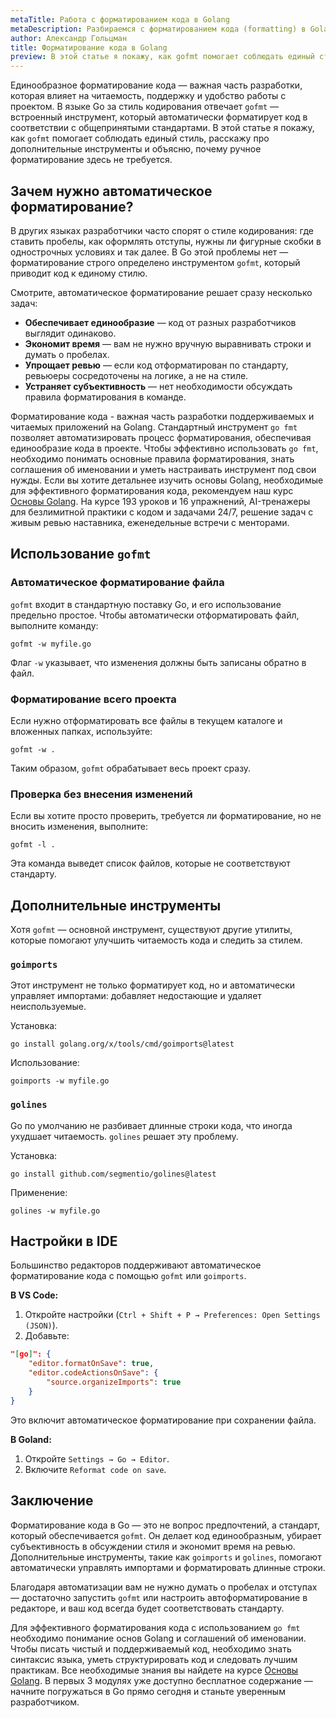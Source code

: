 ```yaml
---
metaTitle: Работа с форматированием кода в Golang
metaDescription: Разбираемся c форматированием кода (formatting) в Golang
author: Александр Гольцман
title: Форматирование кода в Golang
preview: В этой статье я покажу, как gofmt помогает соблюдать единый стиль, расскажу про дополнительные инструменты и объясню, почему ручное форматирование здесь не требуется.
---
```


Единообразное форматирование кода — важная часть разработки, которая влияет на читаемость, поддержку и удобство работы с проектом. В языке Go за стиль кодирования отвечает `gofmt` — встроенный инструмент, который автоматически форматирует код в соответствии с общепринятыми стандартами. В этой статье я покажу, как `gofmt` помогает соблюдать единый стиль, расскажу про дополнительные инструменты и объясню, почему ручное форматирование здесь не требуется.

## **Зачем нужно автоматическое форматирование?**

В других языках разработчики часто спорят о стиле кодирования: где ставить пробелы, как оформлять отступы, нужны ли фигурные скобки в однострочных условиях и так далее. В Go этой проблемы нет — форматирование строго определено инструментом `gofmt`, который приводит код к единому стилю.

Смотрите, автоматическое форматирование решает сразу несколько задач:

- **Обеспечивает единообразие** — код от разных разработчиков выглядит одинаково.
- **Экономит время** — вам не нужно вручную выравнивать строки и думать о пробелах.
- **Упрощает ревью** — если код отформатирован по стандарту, ревьюеры сосредоточены на логике, а не на стиле.
- **Устраняет субъективность** — нет необходимости обсуждать правила форматирования в команде.

Форматирование кода - важная часть разработки поддерживаемых и читаемых приложений на Golang. Стандартный инструмент `go fmt` позволяет автоматизировать процесс форматирования, обеспечивая единообразие кода в проекте. Чтобы эффективно использовать `go fmt`, необходимо понимать основные правила форматирования, знать соглашения об именовании и уметь настраивать инструмент под свои нужды. Если вы хотите детальнее изучить основы Golang, необходимые для эффективного форматирования кода, рекомендуем наш курс [Основы Golang](https://purpleschool.ru/course/go-basics?utm_source=knowledgebase&utm_medium=text&utm_campaign=formatirovanie_koda_v_golang). На курсе 193 уроков и 16 упражнений, AI-тренажеры для безлимитной практики с кодом и задачами 24/7, решение задач с живым ревью наставника, еженедельные встречи с менторами.

## **Использование `gofmt`**

### **Автоматическое форматирование файла**

`gofmt` входит в стандартную поставку Go, и его использование предельно простое. Чтобы автоматически отформатировать файл, выполните команду:

```
gofmt -w myfile.go
```

Флаг `-w` указывает, что изменения должны быть записаны обратно в файл.

### **Форматирование всего проекта**

Если нужно отформатировать все файлы в текущем каталоге и вложенных папках, используйте:

```
gofmt -w .
```

Таким образом, `gofmt` обрабатывает весь проект сразу.

### **Проверка без внесения изменений**

Если вы хотите просто проверить, требуется ли форматирование, но не вносить изменения, выполните:

```
gofmt -l .
```

Эта команда выведет список файлов, которые не соответствуют стандарту.

## **Дополнительные инструменты**

Хотя `gofmt` — основной инструмент, существуют другие утилиты, которые помогают улучшить читаемость кода и следить за стилем.

### **`goimports`**

Этот инструмент не только форматирует код, но и автоматически управляет импортами: добавляет недостающие и удаляет неиспользуемые.

Установка:

```
go install golang.org/x/tools/cmd/goimports@latest
```

Использование:

```
goimports -w myfile.go
```

### **`golines`**

Go по умолчанию не разбивает длинные строки кода, что иногда ухудшает читаемость. `golines` решает эту проблему.

Установка:

```
go install github.com/segmentio/golines@latest
```

Применение:

```
golines -w myfile.go
```

## **Настройки в IDE**

Большинство редакторов поддерживают автоматическое форматирование кода с помощью `gofmt` или `goimports`.

**В VS Code:**

1. Откройте настройки (`Ctrl + Shift + P → Preferences: Open Settings (JSON)`).
2. Добавьте:

```json
"[go]": {
    "editor.formatOnSave": true,
    "editor.codeActionsOnSave": {
        "source.organizeImports": true
    }
}
```

Это включит автоматическое форматирование при сохранении файла.

**В Goland:**

1. Откройте `Settings → Go → Editor`.
2. Включите `Reformat code on save`.

## **Заключение**

Форматирование кода в Go — это не вопрос предпочтений, а стандарт, который обеспечивается `gofmt`. Он делает код единообразным, убирает субъективность в обсуждении стиля и экономит время на ревью. Дополнительные инструменты, такие как `goimports` и `golines`, помогают автоматически управлять импортами и форматировать длинные строки.

Благодаря автоматизации вам не нужно думать о пробелах и отступах — достаточно запустить `gofmt` или настроить автоформатирование в редакторе, и ваш код всегда будет соответствовать стандарту.

Для эффективного форматирования кода с использованием `go fmt` необходимо понимание основ Golang и соглашений об именовании.  Чтобы писать чистый и поддерживаемый код, необходимо знать синтаксис языка, уметь структурировать код и следовать лучшим практикам. Все необходимые знания вы найдете на курсе [Основы Golang](https://purpleschool.ru/course/go-basics?utm_source=knowledgebase&utm_medium=text&utm_campaign=formatirovanie_koda_v_golang). В первых 3 модулях уже доступно бесплатное содержание — начните погружаться в Go прямо сегодня и станьте уверенным разработчиком.

